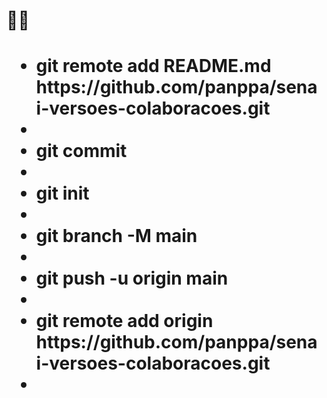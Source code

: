 <h1>🙏🙏<h1>
<ul>
	<li>git remote add README.md https://github.com/panppa/senai-versoes-colaboracoes.git<li>
	<li>git commit<li>
	<li>git init<li>
	<li>git branch -M main<li>
	<li>git push -u origin main<li>
	<li>git remote add origin https://github.com/panppa/senai-versoes-colaboracoes.git<li>

<ul>